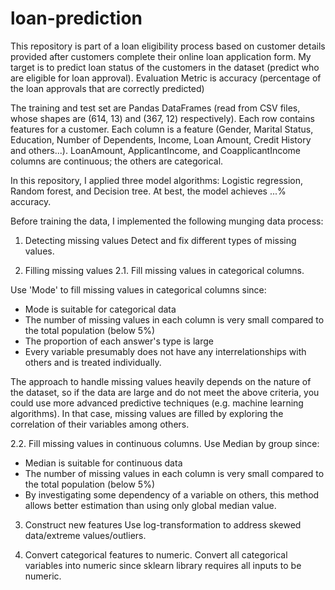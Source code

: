 # loan-prediction
This repository is part of a loan eligibility process based on customer details provided after customers complete their online loan application form. My target is to predict loan status of the customers in the dataset (predict who are eligible for loan approval). 
Evaluation Metric is accuracy (percentage of the loan approvals that are correctly predicted)

The training and test set are Pandas DataFrames (read from CSV files, whose shapes are (614, 13) and (367, 12) respectively). Each row contains features for a customer. Each column is a feature (Gender, Marital Status, Education, Number of Dependents, Income, Loan Amount, Credit History and others...).
LoanAmount, ApplicantIncome, and CoapplicantIncome columns are continuous; the others are categorical. 

In this repository, I applied three model algorithms: Logistic regression, Random forest, and Decision tree.
At best, the model achieves ...% accuracy.

Before training the data, I implemented the following munging data process:
1. Detecting missing values
Detect and fix different types of missing values.
	
2. Filling missing values
2.1. Fill missing values in categorical columns.

Use 'Mode' to fill missing values in categorical columns since:
- Mode is suitable for categorical data
- The number of missing values in each column is very small compared to the total population (below 5%)
- The proportion of each answer's type is large
- Every variable presumably does not have any interrelationships with others and is treated individually.

The approach to handle missing values heavily depends on the nature of the dataset, so if the data are large and do not meet the above criteria, you could use more advanced predictive techniques (e.g. machine learning algorithms). In that case, missing values are filled by exploring the correlation of their variables among others.

2.2. Fill missing values in continuous columns.
Use Median by group since:
- Median is suitable for continuous data
- The number of missing values in each column is very small compared to the total population (below 5%)
- By investigating some dependency of a variable on others, this method allows better estimation than using only global median value.

3. Construct new features
Use log-transformation to address skewed data/extreme values/outliers.

4. Convert categorical features to numeric. 
Convert all categorical variables into numeric since sklearn library requires all inputs to be numeric.


